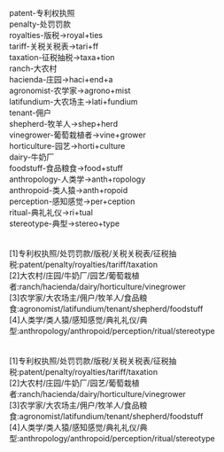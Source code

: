 patent-专利权执照<br>
penalty-处罚罚款<br>
royalties-版税->royal+ties<br>
tariff-关税关税表->tari+ff<br>
taxation-征税抽税->taxa+tion<br>
ranch-大农村<br>
hacienda-庄园->haci+end+a<br>
agronomist-农学家->agrono+mist<br>
latifundium-大农场主->lati+fundium<br>
tenant-佣户<br>
shepherd-牧羊人->shep+herd<br>
vinegrower-葡萄栽植者->vine+grower<br>
horticulture-园艺->horti+culture<br>
dairy-牛奶厂<br>
foodstuff-食品粮食->food+stuff<br>
anthropology-人类学->anth+ropology<br>
anthropoid-类人猿->anth+ropoid<br>
perception-感知感觉->per+ception<br>
ritual-典礼礼仪->ri+tual<br>
stereotype-典型->stereo+type<br>
<br>
<br>
[1]专利权执照/处罚罚款/版税/关税关税表/征税抽税:patent/penalty/royalties/tariff/taxation<br>
[2]大农村/庄园/牛奶厂/园艺/葡萄栽植者:ranch/hacienda/dairy/horticulture/vinegrower<br>
[3]农学家/大农场主/佣户/牧羊人/食品粮食:agronomist/latifundium/tenant/shepherd/foodstuff<br>
[4]人类学/类人猿/感知感觉/典礼礼仪/典型:anthropology/anthropoid/perception/ritual/stereotype<br>
<br>
<br>
[1]专利权执照/处罚罚款/版税/关税关税表/征税抽税:patent/penalty/royalties/tariff/taxation<br>
[2]大农村/庄园/牛奶厂/园艺/葡萄栽植者:ranch/hacienda/dairy/horticulture/vinegrower<br>
[3]农学家/大农场主/佣户/牧羊人/食品粮食:agronomist/latifundium/tenant/shepherd/foodstuff<br>
[4]人类学/类人猿/感知感觉/典礼礼仪/典型:anthropology/anthropoid/perception/ritual/stereotype<br>
<br>
<br>
